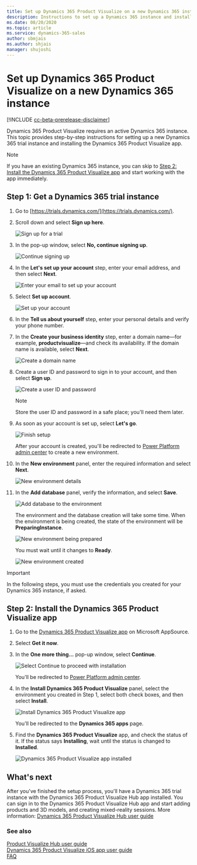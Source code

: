 ```yaml
---
title: Set up Dynamics 365 Product Visualize on a new Dynamics 365 instance
description: Instructions to set up a Dynamics 365 instance and install the Dynamics 365 Product Visualize app
ms.date: 08/20/2020
ms.topic: article
ms.service: dynamics-365-sales
author: sbmjais
ms.author: shjais
manager: shujoshi
---
```


# Set up Dynamics 365 Product Visualize on a new Dynamics 365 instance

[!INCLUDE [cc-beta-prerelease-disclaimer](../includes/cc-beta-prerelease-disclaimer.md)]

Dynamics 365 Product Visualize requires an active Dynamics 365 instance. This topic provides step-by-step instructions for setting up a new Dynamics 365 trial instance and installing the Dynamics 365 Product Visualize app.

> [!NOTE]
> If you have an existing Dynamics 365 instance, you can skip to [Step 2: Install the Dynamics 365 Product Visualize app](#step-2-install-the-dynamics-365-product-visualize-app) and start working with the app immediately.

## Step 1: Get a Dynamics 365 trial instance

1. Go to [https://trials.dynamics.com/](https://trials.dynamics.com/).

2. Scroll down and select **Sign up here**.

    ![Sign up for a trial](media/trials-page.png "Sign up for a trial")

3. In the pop-up window, select **No, continue signing up**.

    ![Continue signing up](media/continue-step.png "Continue signing up")

4. In the **Let's set up your account** step, enter your email address, and then select **Next**.

    ![Enter your email to set up your account](media/wizard-step1.png "Enter your email to set up your account")

5. Select **Set up account**.

    ![Set up your account](media/wizard-step1_1.png "Set up your account")

6. In the **Tell us about yourself** step, enter your personal details and verify your phone number.

7. In the **Create your business identity** step, enter a domain name&mdash;for example, **productvisualize**&mdash;and check its availability. If the domain name is available, select **Next**.

    ![Create a domain name](media/wizard-step3.png "Create a domain name")

8. Create a user ID and password to sign in to your account, and then select **Sign up**.

    ![Create a user ID and password](media/wizard-step3_1.png "Create a user ID and password")

    > [!NOTE]
    > Store the user ID and password in a safe place; you'll need them later.

9. As soon as your account is set up, select **Let's go**.

    ![Finish setup](media/wizard-step4.png "Finish setup")

    After your account is created, you'll be redirected to [Power Platform admin center](https://admin.powerplatform.microsoft.com) to create a new environment.

10. In the **New environment** panel, enter the required information and select **Next**.

    ![New environment details](media/create-new-env.png "New environment details")

11. In the **Add database** panel, verify the information, and select **Save**.

    ![Add database to the environment](media/add-database.png "Add database to the environment")

    The environment and the database creation will take some time. When the environment is being created, the state of the environment will be **PreparingInstance**. 

    ![New environment being prepared](media/env-creating.png "New environment being prepared")
    
    You must wait until it changes to **Ready**.

    ![New environment created](media/env-created.png "New environment created")

 > [!IMPORTANT]
 > In the following steps, you must use the credentials you created for your Dynamics 365 instance, if asked.

## Step 2: Install the Dynamics 365 Product Visualize app

1. Go to the [Dynamics 365 Product Visualize app](https://appsource.microsoft.com/en-us/product/dynamics-365/mscrm.d365_product_visualize?tab=Overview) on Microsoft AppSource.

2. Select **Get it now**.

3. In the **One more thing...** pop-up window, select **Continue**.

    ![Select Continue to proceed with installation](media/continue-step-app.png "Select Continue to proceed with installation")

    You'll be redirected to [Power Platform admin center](https://admin.powerplatform.microsoft.com).

4. In the **Install Dynamics 365 Product Visualize** panel, select the environment you created in Step 1, select both check boxes, and then select **Install**.

    ![Install Dynamics 365 Product Visualize app](media/install-pv-app.png "Install Dynamics 365 Product Visualize app")

    You'll be redirected to the **Dynamics 365 apps** page.

5. Find the **Dynamics 365 Product Visualize** app, and check the status of it. If the status says **Installing**, wait until the status is changed to **Installed**.

    ![Dynamics 365 Product Visualize app installed](media/pv-app-installed.png "Dynamics 365 Product Visualize app installed")

## What's next

After you've finished the setup process, you'll have a Dynamics 365 trial instance with the Dynamics 365 Product Visualize Hub app installed. You can sign in to the Dynamics 365 Product Visualize Hub app and start adding products and 3D models, and creating mixed-reality sessions. More information: [Dynamics 365 Product Visualize Hub user guide](hub-user-guide.md)

### See also

[Product Visualize Hub user guide](hub-user-guide.md)<br>
[Dynamics 365 Product Visualize iOS app user guide](user-guide.md)<br>
[FAQ](faq.md)
